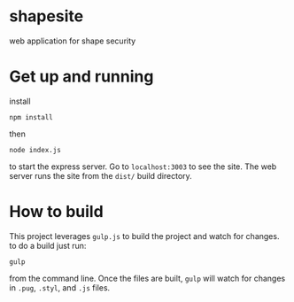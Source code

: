 # shapesite
web application for shape security

# Get up and running
install
```
npm install
```
then
```
node index.js
```
to start the express server. Go to `localhost:3003` to see the site.
The web server runs the site from the `dist/` build directory.
# How to build
This project leverages `gulp.js` to build the project and watch for changes.
to do a build just run:
```
gulp
```
from the command line. Once the files are built, `gulp` will watch for changes in `.pug`, `.styl`, and `.js` files.
